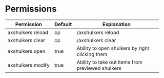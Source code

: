 # Permissions

| Permission        | Default | Explanation                                       |
|-------------------|---------|---------------------------------------------------|
| axshulkers.reload | op      | /axshulkers reload                                |
| axshulkers.clear  | op      | /axshulkers clear                                 |
| axshulkers.open   | true    | Ability to open shulkers by right clicking them   |
| axshulkers.modify | true    | Ability to take out items from previewed shulkers |

